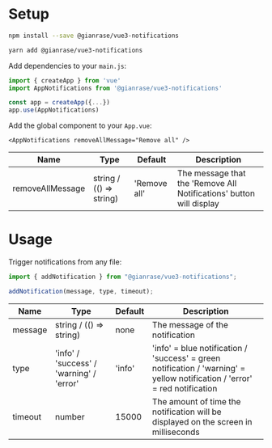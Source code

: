 # Setup

```bash
npm install --save @gianrase/vue3-notifications

yarn add @gianrase/vue3-notifications
```

Add dependencies to your `main.js`:

```javascript
import { createApp } from 'vue'
import AppNotifications from '@gianrase/vue3-notifications'

const app = createApp({...})
app.use(AppNotifications)
```

Add the global component to your `App.vue`:

```vue
<AppNotifications removeAllMessage="Remove all" />
```

| Name             | Type                    | Default      | Description                                                         |
| ---------------- | ----------------------- | ------------ | ------------------------------------------------------------------- |
| removeAllMessage | string / (() => string) | 'Remove all' | The message that the 'Remove All Notifications' button will display |

# Usage

Trigger notifications from any file:

```javascript
import { addNotification } from "@gianrase/vue3-notifications";

addNotification(message, type, timeout);
```

| Name    | Type                                     | Default | Description                                                                                                                |
| ------- | ---------------------------------------- | ------- | -------------------------------------------------------------------------------------------------------------------------- |
| message | string / (() => string)                  | none    | The message of the notification                                                                                            |
| type    | 'info' / 'success' / 'warning' / 'error' | 'info'  | 'info' = blue notification / 'success' = green notification / 'warning' = yellow notification / 'error' = red notification |
| timeout | number                                   | 15000   | The amount of time the notification will be displayed on the screen in milliseconds                                        |
